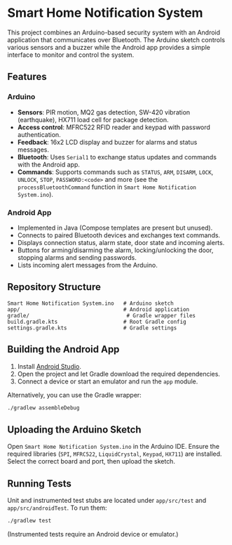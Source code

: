 # Smart Home Notification System

This project combines an Arduino-based security system with an Android application that communicates over Bluetooth. The Arduino sketch controls various sensors and a buzzer while the Android app provides a simple interface to monitor and control the system.

## Features

### Arduino
- **Sensors**: PIR motion, MQ2 gas detection, SW-420 vibration (earthquake), HX711 load cell for package detection.
- **Access control**: MFRC522 RFID reader and keypad with password authentication.
- **Feedback**: 16x2 LCD display and buzzer for alarms and status messages.
- **Bluetooth**: Uses `Serial1` to exchange status updates and commands with the Android app.
- **Commands**: Supports commands such as `STATUS`, `ARM`, `DISARM`, `LOCK`, `UNLOCK`, `STOP`, `PASSWORD:<code>` and more (see the `processBluetoothCommand` function in `Smart Home Notification System.ino`).

### Android App
- Implemented in Java (Compose templates are present but unused).
- Connects to paired Bluetooth devices and exchanges text commands.
- Displays connection status, alarm state, door state and incoming alerts.
- Buttons for arming/disarming the alarm, locking/unlocking the door, stopping alarms and sending passwords.
- Lists incoming alert messages from the Arduino.

## Repository Structure

```
Smart Home Notification System.ino   # Arduino sketch
app/                                 # Android application
gradle/                               # Gradle wrapper files
build.gradle.kts                     # Root Gradle config
settings.gradle.kts                  # Gradle settings
```

## Building the Android App
1. Install [Android Studio](https://developer.android.com/studio).
2. Open the project and let Gradle download the required dependencies.
3. Connect a device or start an emulator and run the `app` module.

Alternatively, you can use the Gradle wrapper:

```bash
./gradlew assembleDebug
```

## Uploading the Arduino Sketch
Open `Smart Home Notification System.ino` in the Arduino IDE. Ensure the required libraries (`SPI`, `MFRC522`, `LiquidCrystal`, `Keypad`, `HX711`) are installed. Select the correct board and port, then upload the sketch.

## Running Tests
Unit and instrumented test stubs are located under `app/src/test` and `app/src/androidTest`. To run them:

```bash
./gradlew test
```

(Instrumented tests require an Android device or emulator.)


